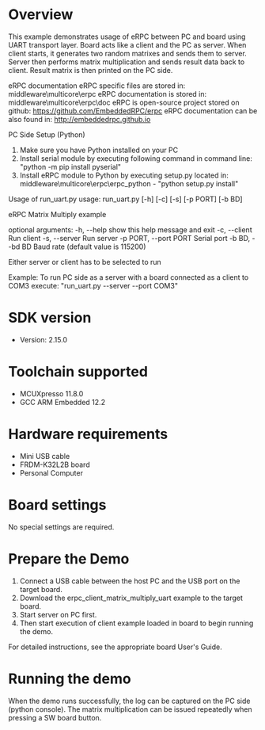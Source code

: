 Overview
========
This example demonstrates usage of eRPC between PC and board using UART transport layer.
Board acts like a client and the PC as server. When client starts, it generates two random
matrixes and sends them to server. Server then performs matrix multiplication and sends
result data back to client. Result matrix is then printed on the PC side.

eRPC documentation
eRPC specific files are stored in: middleware\multicore\erpc
eRPC documentation is stored in: middleware\multicore\erpc\doc
eRPC is open-source project stored on github: https://github.com/EmbeddedRPC/erpc
eRPC documentation can be also found in: http://embeddedrpc.github.io

PC Side Setup (Python)
1. Make sure you have Python installed on your PC
2. Install serial module by executing following command in command line: "python -m pip install pyserial"
3. Install eRPC module to Python by executing setup.py located in: middleware\multicore\erpc\erpc_python - "python setup.py install"

Usage of run_uart.py
usage: run_uart.py [-h] [-c] [-s] [-p PORT] [-b BD]

eRPC Matrix Multiply example

optional arguments:
  -h, --help            show this help message and exit
  -c, --client          Run client
  -s, --server          Run server
  -p PORT, --port PORT  Serial port
  -b BD, --bd BD        Baud rate (default value is 115200)

Either server or client has to be selected to run

Example:
To run PC side as a server with a board connected as a client to COM3 execute:
"run_uart.py --server --port COM3"

SDK version
===========
- Version: 2.15.0

Toolchain supported
===================
- MCUXpresso  11.8.0
- GCC ARM Embedded  12.2

Hardware requirements
=====================
- Mini USB cable
- FRDM-K32L2B board
- Personal Computer

Board settings
==============
No special settings are required.

Prepare the Demo
================
1.  Connect a USB cable between the host PC and the USB port on the target board.
2.  Download the erpc_client_matrix_multiply_uart example to the target board.
3.  Start server on PC first.
4.  Then start execution of client example loaded in board to begin running the demo.

For detailed instructions, see the appropriate board User's Guide.

Running the demo
================
When the demo runs successfully, the log can be captured on the PC side (python console).
The matrix multiplication can be issued repeatedly when pressing a SW board button.
